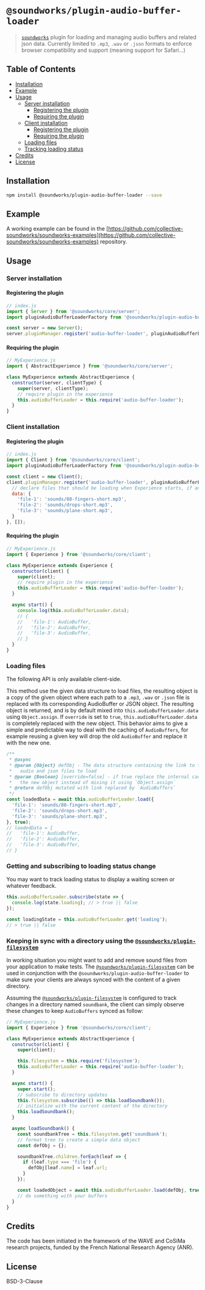 # `@soundworks/plugin-audio-buffer-loader`

> [`soundworks`](https://github.com/collective-soundworks/soundworks) plugin for loading and managing audio buffers and related json data. Currently limited to `.mp3`, `.wav` or `.json` formats to enforce browser compatibility and support (meaning support for Safari...)

## Table of Contents

<!-- toc -->

- [Installation](#installation)
- [Example](#example)
- [Usage](#usage)
  * [Server installation](#server-installation)
    + [Registering the plugin](#registering-the-plugin)
    + [Requiring the plugin](#requiring-the-plugin)
  * [Client installation](#client-installation)
    + [Registering the plugin](#registering-the-plugin-1)
    + [Requiring the plugin](#requiring-the-plugin-1)
  * [Loading files](#loading-files)
  * [Tracking loading status](#tracking-loading-status)
- [Credits](#credits)
- [License](#license)

<!-- tocstop -->

## Installation

```sh
npm install @soundworks/plugin-audio-buffer-loader --save
```

## Example

A working example can be found in the [https://github.com/collective-soundworks/soundworks-examples](https://github.com/collective-soundworks/soundworks-examples) repository.

## Usage

### Server installation

#### Registering the plugin

```js
// index.js
import { Server } from '@soundworks/core/server';
import pluginAudioBufferLoaderFactory from '@soundworks/plugin-audio-buffer-loader/server';

const server = new Server();
server.pluginManager.register('audio-buffer-loader', pluginAudioBufferLoaderFactory, {}, []);
```

#### Requiring the plugin

```js
// MyExperience.js
import { AbstractExperience } from '@soundworks/core/server';

class MyExperience extends AbstractExperience {
  constructor(server, clientType) {
    super(server, clientType);
    // require plugin in the experience
    this.audioBufferLoader = this.require('audio-buffer-loader');
  }
}
```

### Client installation

#### Registering the plugin

```js
// index.js
import { Client } from '@soundworks/core/client';
import pluginAudioBufferLoaderFactory from '@soundworks/plugin-audio-buffer-loader/client';

const client = new Client();
client.pluginManager.register('audio-buffer-loader', pluginAudioBufferLoaderFactory, {
  // declare files that should be loading when Experience starts, if any
  data: {
    'file-1': 'sounds/88-fingers-short.mp3',
    'file-2': 'sounds/drops-short.mp3',
    'file-3': 'sounds/plane-short.mp3',
  }
}, []);
```

#### Requiring the plugin

```js
// MyExperience.js
import { Experience } from '@soundworks/core/client';

class MyExperience extends Experience {
  constructor(client) {
    super(client);
    // require plugin in the experience
    this.audioBufferLoader = this.require('audio-buffer-loader');
  }

  async start() {
    console.log(this.audioBufferLoader.data);
    // {
    //   'file-1': AudioBuffer,
    //   'file-2': AudioBuffer,
    //   'file-3': AudioBuffer,
    // }
  }
}
```

### Loading files

The following API is only available client-side.

This method use the given data structure to load files, the resulting object is a copy of the given object where each path to a `.mp3`, `.wav` or `.json` file is replaced with its corresponding AudioBuffer or JSON object. The resulting object is returned, and is by default  mixed into `this.audioBufferLoader.data` using `Object.assign`. If `override` is set to `true`, `this.audioBufferLoader.data` is completely replaced with the new object.
This behavior aims to give a simple and predictable way to deal with the caching of `AudioBuffers`, for example reusing a given key will drop the old `AudioBuffer` and replace it with the new one.

```js
/**
 * @async
 * @param {Object} defObj - The data structure containing the link to the
 *   audio and json files to load
 * @param {Boolean} [override=false] - if true replace the internal cache with
 *   the new object instead of mixing it using `Object.assign`
 * @return defObj mutated with link replaced by `AudioBuffers`
 */
const loadedData = await this.audioBufferLoader.load({
  'file-1': 'sounds/88-fingers-short.mp3',
  'file-2': 'sounds/drops-short.mp3',
  'file-3': 'sounds/plane-short.mp3',
}, true);
// loadedData = {
//   'file-1': AudioBuffer,
//   'file-2': AudioBuffer,
//   'file-3': AudioBuffer,
// }
```

### Getting and subscribing to loading status change

You may want to track loading status to display a waiting screen or whatever feedback.

```js
this.audioBufferLoader.subscribe(state => {
  console.log(state.loading); // > true || false
});

const loadingState = this.audioBufferLoader.get('loading');
// > true || false
```

### Keeping in sync with a directory using the [`@soundworks/plugin-filesystem`](https://github.com/collective-soundworks/soundworks-plugin-filesystem)

In working situation you might want to add and remove sound files from your application to make tests. The [`@soundworks/plugin-filesystem`](https://github.com/collective-soundworks/soundworks-plugin-filesystem) can be used in conjunction with the `@soundworks/plugin-audio-buffer-loader` to make sure your clients are always synced with the content of a given directory.

Assuming the [`@soundworks/plugin-filesystem`](https://github.com/collective-soundworks/soundworks-plugin-filesystem) is configured to track changes in a directory named `soundbank`, the client can simply observe these changes to keep `AudioBuffers` synced as follow:

```js
// MyExperience.js
import { Experience } from '@soundworks/core/client';

class MyExperience extends AbstractExperience {
  constructor(client) {
    super(client);

    this.filesystem = this.require('filesystem');
    this.audioBufferLoader = this.require('audio-buffer-loader');
  }

  async start() {
    super.start();
    // subscribe to directory updates
    this.filesystem.subscribe(() => this.loadSoundbank());
    // initialize with the current content of the directory
    this.loadSoundbank();
  }

  async loadSoundbank() {
    const soundbankTree = this.filesystem.get('soundbank');
    // format tree to create a simple data object
    const defObj = {};

    soundbankTree.children.forEach(leaf => {
      if (leaf.type === 'file') {
        defObj[leaf.name] = leaf.url;
      }
    });

    const loadedObject = await this.audioBufferLoader.load(defObj, true);
    // do something with your buffers
  }
}
```

## Credits

The code has been initiated in the framework of the WAVE and CoSiMa research projects, funded by the French National Research Agency (ANR).

## License

BSD-3-Clause

